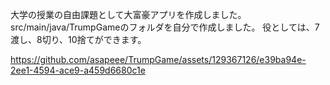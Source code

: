 大学の授業の自由課題として大富豪アプリを作成しました。
src/main/java/TrumpGameのフォルダを自分で作成しました。
役としては、7渡し、8切り、10捨てができます。

https://github.com/asapeee/TrumpGame/assets/129367126/e39ba94e-2ee1-4594-ace9-a459d6680c1e

